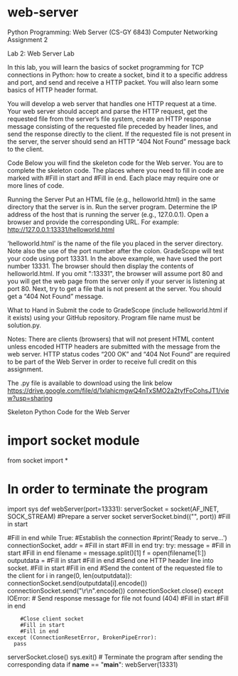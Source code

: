 # web-server
Python Programming: Web Server (CS-GY 6843)
Computer Networking Assignment 2

Lab 2: Web Server Lab
 
In this lab, you will learn the basics of socket programming for TCP connections in Python: how to create a socket, bind it to a specific address and port, and send and receive a HTTP packet. You will also learn some basics of HTTP header format.
 
You will develop a web server that handles one HTTP request at a time. Your web server should accept and parse the HTTP request, get the requested file from the server’s file system, create an HTTP response message consisting of the requested file preceded by header lines, and send the response directly to the client. If the requested file is not present in the server, the server should send an HTTP “404 Not Found” message back to the client.
 
Code
Below you will find the skeleton code for the Web server. You are to complete the skeleton code. The places where you need to fill in code are marked with #Fill in start and #Fill in end. Each place may require one or more lines of code.
 
Running the Server
Put an HTML file (e.g., helloworld.html) in the same directory that the server is in. Run the server program. Determine the IP address of the host that is running the server (e.g., 127.0.0.1). Open a browser and provide the corresponding URL. For example:
http://127.0.0.1:13331/helloworld.html
 
‘helloworld.html’ is the name of the file you placed in the server directory. Note also the use of the port number after the colon. GradeScope will test your code using port 13331. In the above example, we have used the port number 13331. The browser should then display the contents of helloworld.html. If you omit ":13331", the browser will assume port 80 and you will get the web page from the server only if your server is listening at port 80. Next, try to get a file that is not present at the server. You should get a “404 Not Found” message.
 
What to Hand in
Submit the code to GradeScope (include helloworld.html if it exists) using your GitHub repository. Program file name must be solution.py.
 
Notes:
There are clients (browsers) that will not present HTML content unless encoded HTTP headers are submitted with the message from the web server.
HTTP status codes “200 OK” and “404 Not Found” are required to be part of the Web Server in order to receive full credit on this assignment.
 
The .py file is available to download using the link below
https://drive.google.com/file/d/1xlahicmgwQ4nTxSMO2a2tyfFoCohsJT1/view?usp=sharing

Skeleton Python Code for the Web Server
# import socket module
from socket import *
# In order to terminate the program
import sys
def webServer(port=13331):
  serverSocket = socket(AF_INET, SOCK_STREAM)
  #Prepare a server socket
  serverSocket.bind(("", port))
  #Fill in start
 
  #Fill in end
  while True:
    #Establish the connection
    #print('Ready to serve...')
    connectionSocket, addr = #Fill in start      #Fill in end
    try:
      try:
        message = #Fill in start    #Fill in end
        filename = message.split()[1]
        f = open(filename[1:])
        outputdata = #Fill in start     #Fill in end
        #Send one HTTP header line into socket.
        #Fill in start
        #Fill in end
        #Send the content of the requested file to the client
        for i in range(0, len(outputdata)):
          connectionSocket.send(outputdata[i].encode())
        connectionSocket.send("\r\n".encode())
        connectionSocket.close()
      except IOError:
        # Send response message for file not found (404)
        #Fill in start
        #Fill in end

        #Close client socket
        #Fill in start
        #Fill in end
    except (ConnectionResetError, BrokenPipeError):
      pass
  serverSocket.close()
  sys.exit()  # Terminate the program after sending the corresponding data
if __name__ == "__main__":
  webServer(13331)
